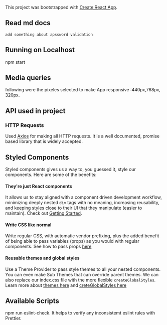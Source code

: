 This project was bootstrapped with [Create React App](https://github.com/facebook/create-react-app).

## Read md docs

    add something about apssword validation


## Running on Localhost

npm start

## Media queries

following were the pixeles selected to make App responsive :440px,768px, 320px.

## API used in project

### HTTP Requests

Used [Axios](https://github.com/axios/axios) for making all HTTP requests. It is a well documented, promise based library that is widely accepted.

## Styled Components

Styled components gives us a way to, you guessed it, style our components. Here are some of the benefits:

#### They're just React components

It allows us to stay aligned with a component driven development workflow, minimizing deeply nested `div` tags with no meaning, increasing reusability, and keeping styles close to their UI that they manipulate (easier to maintain). Check out [Getting Started](https://www.styled-components.com/docs/basics#getting-started).

#### Write CSS like normal

Write regular CSS, with automatic vendor prefixing, plus the added benefit of being able to pass variables (props) as you would with regular components. See how to pass props [here](https://www.styled-components.com/docs/basics#getting-started)

#### Reusable themes and global styles

Use a Theme Provider to pass style themes to all your nested components. You can even make Sub Themes that can override parent themes. We can also replace our index.css file with the more flexible `createGlobalStyles`. Learn more about [themes here](https://www.styled-components.com/docs/advanced#theming) and [creteGlobalStyles here](https://www.styled-components.com/docs/api#createglobalstyle)

## Available Scripts

npm run eslint-check. It helps to verify any inconsistemt eslint rules with Prettier.
